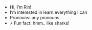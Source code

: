 - Hi, I’m Rin!
- I’m interested in learn everything i can
- Pronouns: any pronouns 
- ⚡ Fun fact: hmm.. like sharks!
